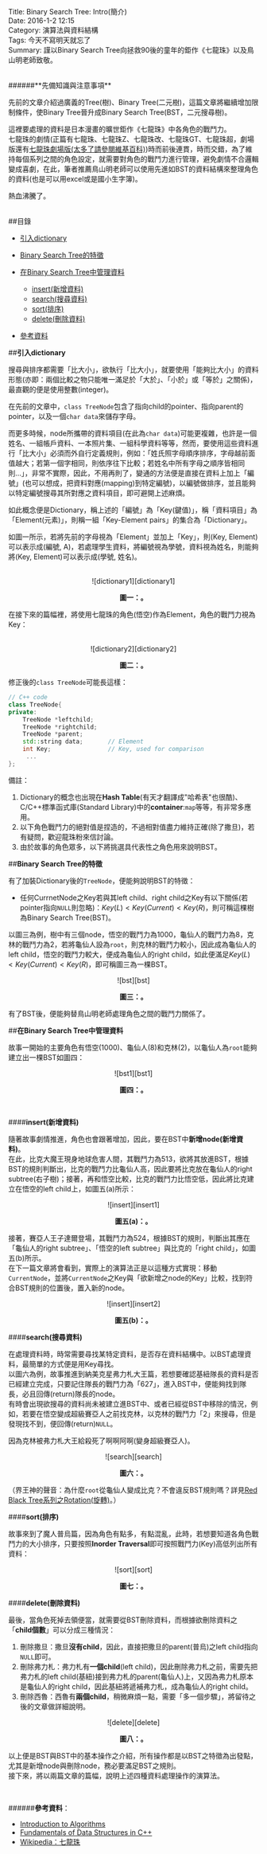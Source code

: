 Title: Binary Search Tree: Intro(簡介)    
Date: 2016-1-2 12:15  
Category: 演算法與資料結構  
Tags: 今天不寫明天就忘了  
Summary: 謹以Binary Search Tree向拯救90後的童年的鉅作《七龍珠》以及鳥山明老師致敬。

</br>
######**先備知識與注意事項**

先前的文章介紹過廣義的Tree(樹)、Binary Tree(二元樹)，這篇文章將繼續增加限制條件，使Binary Tree晉升成Binary Search Tree(BST，二元搜尋樹)。  

這裡要處理的資料是日本漫畫的曠世鉅作《七龍珠》中各角色的戰鬥力。  
七龍珠的劇情(正篇有七龍珠、七龍珠Z、七龍珠改、七龍珠GT、七龍珠超，劇場版還有[七龍珠劇場版(太多了請參閱維基百科)](https://zh.wikipedia.org/wiki/%E4%B8%83%E9%BE%99%E7%8F%A0#.E5.8A.87.E5.A0.B4.E7.89.88))時而前後連貫，時而交錯，為了維持每個系列之間的角色設定，就需要對角色的戰鬥力進行管理，避免劇情不合邏輯變成喜劇，在此，筆者推薦鳥山明老師可以使用先進如BST的資料結構來整理角色的資料(也是可以用excel或是國小生字簿)。  

熱血沸騰了。  
</br>  

##目錄
* [引入dictionary](#dictionary)
* [Binary Search Tree的特徵](#bst)
* [在Binary Search Tree中管理資料](#operation)

    * [insert(新增資料)](#insert) 
    * [search(搜尋資料)](#search)
    * [sort(排序)](#sort)
    * [delete(刪除資料)](#delete)

* [參考資料](#ref)


<a name="dictionary"></a>

##**引入dictionary**

搜尋與排序都需要「比大小」，欲執行「比大小」，就要使用「能夠比大小」的資料形態(亦即：兩個比較之物只能唯一滿足於「大於」、「小於」或「等於」之關係)，最直觀的便是使用整數(integer)。  

在先前的文章中，`class TreeNode`包含了指向child的pointer、指向parent的pointer，以及一個`char data`來儲存字母。  

而更多時候，node所攜帶的資料項目(在此為`char data`)可能更複雜，也許是一個姓名、一組帳戶資料、一本照片集、一組科學資料等等，然而，要使用這些資料進行「比大小」必須而外自行定義規則，例如：「姓氏照字母順序排序，字母越前面值越大；若第一個字相同，則依序往下比較；若姓名中所有字母之順序皆相同則...」，非常不實際，因此，不用再則了，變通的方法便是直接在資料上加上「編號」(也可以想成，把資料對應(mapping)到特定編號)，以編號做排序，並且能夠以特定編號搜尋其所對應之資料項目，即可避開上述麻煩。  

如此概念便是Dictionary，稱上述的「編號」為「Key(鍵值)」，稱「資料項目」為「Element(元素)」，則稱一組「Key-Element pairs」的集合為「Dictionary」。  

如圖一所示，若將先前的字母視為「Element」並加上「Key」，則(Key, Element)可以表示成(編號, A)，若處理學生資料，將編號視為學號，資料視為姓名，則能夠將(Key, Element)可以表示成(學號, 姓名)。

</br>
<center>
![dictionary1][dictionary1]

**圖一：。**  
</center> 

在接下來的篇幅裡，將使用七龍珠的角色(悟空)作為Element，角色的戰鬥力視為Key：

</br>
<center>
![dictionary2][dictionary2]

**圖二：。**  
</center>

修正後的`class TreeNode`可能長這樣： 

```cpp
// C++ code
class TreeNode{
private:
    TreeNode *leftchild;
    TreeNode *rightchild;
    TreeNode *parent;
    std::string data;       // Element
    int Key;                // Key, used for comparison 
	 ...
};
```
  
 
備註： 

1. Dictionary的概念也出現在**Hash Table**(有天才翻譯成"哈希表"也很酷)、C/C++標準函式庫(Standard Library)中的**container**:`map`等等，有非常多應用。
2. 以下角色戰鬥力的絕對值是捏造的，不過相對值盡力維持正確(除了撒旦)，若有疑問，歡迎龍珠粉來信討論。 
3. 由於故事的角色眾多，以下將挑選具代表性之角色用來說明BST。

<a name="bst"></a>

##**Binary Search Tree的特徵**

有了加裝Dictionary後的`TreeNode`，便能夠說明BST的特徵：

* 任何CurrnetNode之Key若與其left child、right child之Key有以下關係(若pointer指向`NULL`則忽略)：$Key(L)<Key(Current)<Key(R)$，則可稱這棵樹為Binary Search Tree(BST)。

以圖三為例，樹中有三個node，悟空的戰鬥力為1000，龜仙人的戰鬥力為8，克林的戰鬥力為2，若將龜仙人設為`root`，則克林的戰鬥力較小，因此成為龜仙人的left child，悟空的戰鬥力較大，便成為龜仙人的right child，如此便滿足$Key(L)<Key(Current)<Key(R)$，即可稱圖三為一棵BST。

<center>
![bst][bst]

**圖三：。**  
</center>

有了BST後，便能夠替鳥山明老師處理角色之間的戰鬥力關係了。

<a name="operation"></a>

##**在Binary Search Tree中管理資料**

故事一開始的主要角色有悟空(1000)、龜仙人(8)和克林(2)，以龜仙人為`root`能夠建立出一棵BST如圖四：

<center>
![bst1][bst1]

**圖四：。**  
</center>
</br>


<a name="insert"></a>

####**insert(新增資料)**

隨著故事劇情推進，角色也會跟著增加，因此，要在BST中**新增node(新增資料)**。  
在此，比克大魔王現身地球危害人間，其戰鬥力為513，欲將其放進BST，根據BST的規則判斷出，比克的戰鬥力比龜仙人高，因此要將比克放在龜仙人的right subtree(右子樹)；接著，再和悟空比較，比克的戰鬥力比悟空低，因此將比克建立在悟空的left child上，如圖五(a)所示：

<center>
![insert][insert1]

**圖五(a)：。**  
</center>

接著，賽亞人王子達爾登場，其戰鬥力為524，根據BST的規則，判斷出其應在「龜仙人的right subtree」、「悟空的left subtree」與比克的「right child」，如圖五(b)所示。  
在下一篇文章將會看到，實際上的演算法正是以這種方式實現：移動`CurrentNode`，並將`CurrentNode`之Key與「欲新增之node的Key」比較，找到符合BST規則的位置後，置入新的node。

<center>
![insert][insert2]

**圖五(b)：。**  
</center>


<a name="search"></a>

####**search(搜尋資料)**

在處理資料時，時常需要尋找某特定資料，是否存在資料結構中。以BST處理資料，最簡單的方式便是用Key尋找。  
以圖六為例，故事推進到納美克星弗力札大王篇，若想要確認基紐隊長的資料是否已經建立完成，只要記住隊長的戰鬥力為「627」，進入BST中，便能夠找到隊長，必且回傳(return)隊長的node。  
有時會出現欲搜尋的資料尚未被建立進BST中、或者已經從BST中移除的情況，例如，若要在悟空變成超級賽亞人之前找克林，以克林的戰鬥力「2」來搜尋，但是發現找不到，便回傳(return)`NULL`。

因為克林被弗力札大王給殺死了啊啊阿啊(變身超級賽亞人)。

<center>
![search][search]

**圖六：。**  
</center>

（界王神的聲音：為什麼`root`從龜仙人變成比克？不會違反BST規則嗎？詳見[Red Black Tree系列之Rotation(旋轉)](#)。）

<a name="sort"></a>

####**sort(排序)**

故事來到了魔人普烏篇，因為角色有點多，有點混亂，此時，若想要知道各角色戰鬥力的大小排序，只要按照**Inorder Traversal**即可按照戰鬥力(Key)高低列出所有資料：

<center>
![sort][sort]

**圖七：。**  
</center>


<a name="delete"></a>

####**delete(刪除資料)**

最後，當角色死掉去領便當，就需要從BST刪除資料，而根據欲刪除資料之「**child個數**」可以分成三種情況：

1. 刪除撒旦：撒旦**沒有child**，因此，直接把撒旦的parent(普烏)之left child指向`NULL`即可。
2. 刪除弗力札：弗力札有**一個child**(left child)，因此刪除弗力札之前，需要先把弗力札的left child(基紐)接到弗力札的parent(龜仙人)上，又因為弗力札原本是龜仙人的right child，因此基紐將遞補弗力札，成為龜仙人的right child。
3. 刪除西魯：西魯有**兩個child**，稍微麻煩一點，需要「多一個步驟」，將留待之後的文章做詳細說明。


<center>
![delete][delete]

**圖八：。**  
</center>

[dictionary1]: https://github.com/alrightchiu/SecondRound/blob/master/content/Algorithms%20and%20Data%20Structures/Tree%20series/BST_fig/Intro/f1.png?raw=true
[dictionary2]: https://github.com/alrightchiu/SecondRound/blob/master/content/Algorithms%20and%20Data%20Structures/Tree%20series/BST_fig/Intro/f2.png?raw=true
[bst]: https://github.com/alrightchiu/SecondRound/blob/master/content/Algorithms%20and%20Data%20Structures/Tree%20series/BST_fig/Intro/f3.png?raw=true
[bst1]: https://github.com/alrightchiu/SecondRound/blob/master/content/Algorithms%20and%20Data%20Structures/Tree%20series/BST_fig/Intro/f14.png?raw=true 
[insert1]: https://github.com/alrightchiu/SecondRound/blob/master/content/Algorithms%20and%20Data%20Structures/Tree%20series/BST_fig/Intro/f4.png?raw=true
[insert2]: https://github.com/alrightchiu/SecondRound/blob/master/content/Algorithms%20and%20Data%20Structures/Tree%20series/BST_fig/Intro/f5.png?raw=true
[search]: https://github.com/alrightchiu/SecondRound/blob/master/content/Algorithms%20and%20Data%20Structures/Tree%20series/BST_fig/Intro/f16.png?raw=true
[sort]: https://github.com/alrightchiu/SecondRound/blob/master/content/Algorithms%20and%20Data%20Structures/Tree%20series/BST_fig/Intro/f17.png?raw=true
[delete]: https://github.com/alrightchiu/SecondRound/blob/master/content/Algorithms%20and%20Data%20Structures/Tree%20series/BST_fig/Intro/f15.png?raw=true

以上便是BST與BST中的基本操作之介紹，所有操作都是以BST之特徵為出發點，尤其是新增node與刪除node，務必要滿足BST之規則。  
接下來，將以兩篇文章的篇幅，說明上述四種資料處理操作的演算法。

</br>
<a name="ref"></a>

######**參考資料**：

* [Introduction to Algorithms](http://www.amazon.com/Introduction-Algorithms-Edition-Thomas-Cormen/dp/0262033844) 
* [Fundamentals of Data Structures in C++](http://www.amazon.com/Fundamentals-Data-Structures-Ellis-Horowitz/dp/0929306376)
* [Wikipedia：七龍珠](https://zh.wikipedia.org/wiki/%E4%B8%83%E9%BE%99%E7%8F%A0#.E5.8A.87.E5.A0.B4.E7.89.88)
  
</br>  






